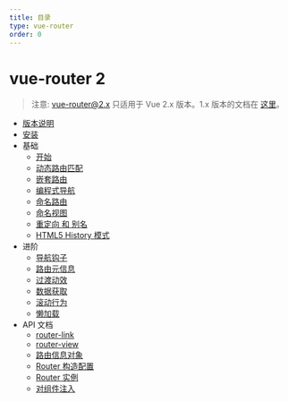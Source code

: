 ```yaml
---
title: 目录
type: vue-router
order: 0
---
```


# vue-router 2

> 注意: vue-router@2.x 只适用于 Vue 2.x 版本。1.x 版本的文档在 [这里](https://github.com/vuejs/vue-router/tree/1.0/docs/en)。

- [版本说明](https://github.com/vuejs/vue-router/releases)
- [安装](installation.html)
- 基础
  - [开始](essentials/getting-started.html)
  - [动态路由匹配](essentials/dynamic-matching.html)
  - [嵌套路由](essentials/nested-routes.html)
  - [编程式导航](essentials/navigation.html)
  - [命名路由](essentials/named-routes.html)
  - [命名视图](essentials/named-views.html)
  - [重定向 和 别名](essentials/redirect-and-alias.html)
  - [HTML5 History 模式](essentials/history-mode.html)
- 进阶
  - [导航钩子](advanced/navigation-guards.html)
  - [路由元信息](advanced/meta.html)
  - [过渡动效](advanced/transitions.html)
  - [数据获取](advanced/data-fetching.html)
  - [滚动行为](advanced/scroll-behavior.html)
  - [懒加载](advanced/lazy-loading.html)
- API 文档
  - [router-link](api/router-link.html)
  - [router-view](api/router-view.html)
  - [路由信息对象](api/route-object.html)
  - [Router 构造配置](api/options.html)
  - [Router 实例](api/router-instance.html)
  - [对组件注入](api/component-injections.html)